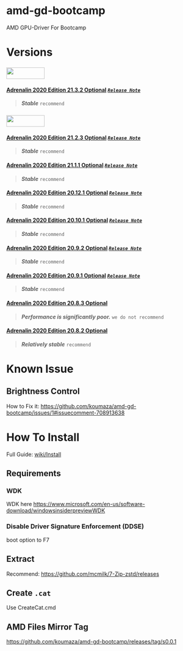 # amd-gd-bootcamp
AMD GPU-Driver For Bootcamp
# Versions
### <img height=30 width=100 src="https://img.shields.io/badge/%E2%80%8B-%E2%80%8B%20latest%20%E2%80%8B%20-brightgreen?style=flat-square&logo=amd">
#### [Adrenalin 2020 Edition 21.3.2 Optional](https://github.com/koumaza/amd-gd-bootcamp/releases/tag/v1.29.0)  [___`Release Note`___](https://www.amd.com/en/support/kb/release-notes/rn-rad-win-21-3-2)
>***Stable*** `recommend`

### <img height=30 width=100 src="https://img.shields.io/badge/%E2%80%8B-%E2%80%8B%20oldest%20%E2%80%8B%20-brightgreen?style=flat-square&logo=amd">
#### [Adrenalin 2020 Edition 21.2.3 Optional](https://github.com/koumaza/amd-gd-bootcamp/releases/tag/v1.28.0)  [___`Release Note`___](https://www.amd.com/en/support/kb/release-notes/rn-rad-win-21-2-3)
>***Stable*** `recommend`
#### [Adrenalin 2020 Edition 21.1.1 Optional](https://github.com/koumaza/amd-gd-bootcamp/releases/tag/v1.24.0)  [___`Release Note`___](https://www.amd.com/en/support/kb/release-notes/rn-rad-win-21-1-1)
>***Stable*** `recommend`
#### [Adrenalin 2020 Edition 20.12.1 Optional](https://github.com/koumaza/amd-gd-bootcamp/releases/tag/v1.22.0)  [___`Release Note`___](https://www.amd.com/en/support/kb/release-notes/rn-rad-win-20-12-1)
>***Stable*** `recommend`
#### [Adrenalin 2020 Edition 20.10.1 Optional](https://github.com/koumaza/amd-gd-bootcamp/releases/tag/v1.19.0)  [___`Release Note`___](https://www.amd.com/en/support/kb/release-notes/rn-rad-win-20-10-1)
>***Stable*** `recommend`
#### [Adrenalin 2020 Edition 20.9.2 Optional](https://github.com/koumaza/amd-gd-bootcamp/releases/tag/v1.16.0)  [___`Release Note`___](https://www.amd.com/en/support/kb/release-notes/rn-rad-win-20-9-2)
>***Stable*** `recommend`
#### [Adrenalin 2020 Edition 20.9.1 Optional](https://github.com/koumaza/amd-gd-bootcamp/releases/tag/v1.13.0)  [___`Release Note`___](https://www.amd.com/en/support/kb/release-notes/rn-rad-win-20-9-1)
>***Stable*** `recommend`
#### [Adrenalin 2020 Edition 20.8.3 Optional](https://github.com/koumaza/amd-gd-bootcamp/releases/tag/v1.9.0)
>***Performance is significantly poor.*** `we do not recommend`
#### [Adrenalin 2020 Edition 20.8.2 Optional](https://github.com/koumaza/amd-gd-bootcamp/releases/tag/v1.11.0)
>***Relatively stable*** `recommend`

# Known Issue
## Brightness Control
How to Fix it:
https://github.com/koumaza/amd-gd-bootcamp/issues/1#issuecomment-708913638
# How To Install
Full Guide: [wiki/Install](https://github.com/koumaza/amd-gd-bootcamp/wiki/Install)

## Requirements
### WDK
WDK here https://www.microsoft.com/en-us/software-download/windowsinsiderpreviewWDK
### Disable Driver Signature Enforcement (DDSE)
boot option to F7

## Extract
Recommend: https://github.com/mcmilk/7-Zip-zstd/releases

## Create `.cat`
Use CreateCat.cmd

## AMD Files Mirror Tag
https://github.com/koumaza/amd-gd-bootcamp/releases/tag/s0.0.1
